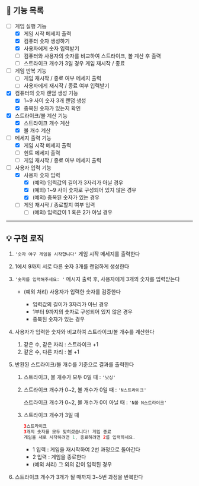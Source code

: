 ## 🚀 기능 목록

- [ ]  게임 실행 기능
    - [x]  게임 시작 메세지 출력
    - [x]  컴퓨터 숫자 생성하기
    - [x]  사용자에게 숫자 입력받기
    - [ ]  컴퓨터와 사용자의 숫자를 비교하여 스트라이크, 볼 계산 후 출력
    - [ ]  스트라이크 개수가 3일 경우 게임 재시작 / 종료
- [ ]  게임 반복 기능
    - [ ]  게임 재시작 / 종료 여부 메세지 출력
    - [ ]  사용자에게 재시작 / 종료 여부 입력받기
- [x]  컴퓨터의 숫자 랜덤 생성 기능
    - [x]  1~9 사이 숫자 3개 랜덤 생성
    - [x]  중복된 숫자가 있는지 확인
- [x]  스트라이크/볼 계산 기능
    - [x]  스트라이크 개수 계산
    - [x]  볼 개수 계산
- [ ]  메세지 출력 기능
    - [x]  게임 시작 메세지 출력
    - [ ]  힌트 메세지 출력
    - [ ]  게임 재시작 / 종료 여부 메세지 출력
- [ ]  사용자 입력 기능
    - [x]  사용자 숫자 입력
        - [x]  (예외) 입력값의 길이가 3자리가 아닐 경우
        - [x]  (예외) 1~9 사이 숫자로 구성되어 있지 않은 경우
        - [x]  (예외) 중복된 숫자가 있는 경우
    - [ ]  게임 재시작 / 종료할지 여부 입력
        - [ ]  (예외) 입력값이 1 혹은 2가 아닐 경우

---

## 💡 구현 로직

1. `'숫자 야구 게임을 시작합니다'` 게임 시작 메세지를 출력한다
2. 1에서 9까지 서로 다른 숫자 3개를 랜덤하게 생성한다
3. `'숫자를 입력해주세요: '`  메시지 출력 후, 사용자에게 3개의 숫자를 입력받는다

    - (예외 처리) 사용자가 입력한 숫자를 검증한다

        - 입력값의 길이가 3자리가 아닌 경우
        - 1부터 9까지의 숫자로 구성되어 있지 않은 경우
        - 중복된 숫자가 있는 경우
4. 사용자가 입력한 숫자와 비교하여 스트라이크/볼 개수를 계산한다
    1. 같은 수, 같은 자리 : 스트라이크 +1
    2. 같은 수, 다른 자리 : 볼 +1
5. 반환된 스트라이크/볼 개수를 기준으로 결과를 출력한다
    1. 스트라이크, 볼 개수가 모두 0일 때 : `'낫싱'`
    2. 스트라이크 개수가 0~2, 볼 개수가 0일 때 : `'N스트라이크'`

       스트라이크 개수가 0~2, 볼 개수가 0이 아닐 때 : `'N볼 N스트라이크'`

    3. 스트라이크 개수가 3일 때

        ```java
        3스트라이크
        3개의 숫자를 모두 맞히셨습니다! 게임 종료
        게임을 새로 시작하려면 1, 종료하려면 2를 입력하세요.
        ```

        - 1 입력 : 게임을 재시작하여 2번 과정으로 돌아간다
        - 2 입력 : 게임을 종료한다
        - (예외 처리) 그 외의 값이 입력된 경우
6. 스트라이크 개수가 3개가 될 때까지 3~5번 과정을 반복한다